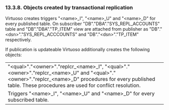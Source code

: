 <div>

<div>

<div>

<div>

### 13.3.8. Objects created by transactional replication

</div>

</div>

</div>

Virtuoso creates triggers "\<name\>\_I", "\<name\>\_U" and "\<name\>\_D"
for every published table. On subscriber "DB"."DBA"."SYS_REPL_ACCOUNTS"
table and "DB"."DBA"."TP_ITEM" view are attached from publisher as
"DB"."\<dsn\>"."SYS_REPL_ACCCOUNTS" and "DB"."\<dsn\>"."TP_ITEM"
respectively.

If publication is updateable Virtuoso additionally creates the following
objects:

|                                                                                                                                                                                                                                      |
|--------------------------------------------------------------------------------------------------------------------------------------------------------------------------------------------------------------------------------------|
| "\<qual\>"."\<owner\>"."replcr\_\<name\>\_I", "\<qual\>"."\<owner\>"."replcr\_\<name\>\_U" and "\<qual\>"."\<owner\>"."replcr\_\<name\>\_D" procedures for every published table. These procedures are used for conflict resolution. |
| Triggers "\<name\>\_I", "\<name\>\_U" and "\<name\>\_D" for every subscribed table.                                                                                                                                                  |

</div>
